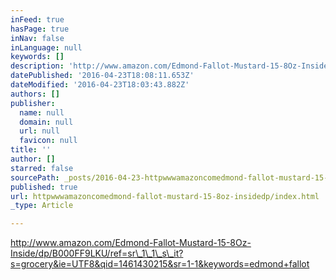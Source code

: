 ```yaml
---
inFeed: true
hasPage: true
inNav: false
inLanguage: null
keywords: []
description: 'http://www.amazon.com/Edmond-Fallot-Mustard-15-8Oz-Inside/dp/B000FF9LKU/ref=sr_1_1_s_it?s=grocery&ie=UTF8&qid=1461430215&sr=1-1&keywords=edmond+fallot'
datePublished: '2016-04-23T18:08:11.653Z'
dateModified: '2016-04-23T18:03:43.882Z'
authors: []
publisher:
  name: null
  domain: null
  url: null
  favicon: null
title: ''
author: []
starred: false
sourcePath: _posts/2016-04-23-httpwwwamazoncomedmond-fallot-mustard-15-8oz-insidedp.md
published: true
url: httpwwwamazoncomedmond-fallot-mustard-15-8oz-insidedp/index.html
_type: Article

---
```

http://www.amazon.com/Edmond-Fallot-Mustard-15-8Oz-Inside/dp/B000FF9LKU/ref=sr\_1\_1\_s\_it?s=grocery&ie=UTF8&qid=1461430215&sr=1-1&keywords=edmond+fallot